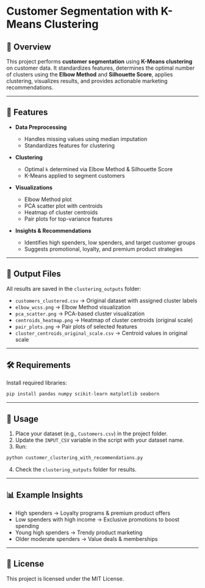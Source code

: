 
# Customer Segmentation with K-Means Clustering

## 📌 Overview

This project performs **customer segmentation** using **K-Means clustering** on customer data.
It standardizes features, determines the optimal number of clusters using the **Elbow Method** and **Silhouette Score**, applies clustering, visualizes results, and provides actionable marketing recommendations.

---

## 🚀 Features

* **Data Preprocessing**

  * Handles missing values using median imputation
  * Standardizes features for clustering
* **Clustering**

  * Optimal `k` determined via Elbow Method & Silhouette Score
  * K-Means applied to segment customers
* **Visualizations**

  * Elbow Method plot
  * PCA scatter plot with centroids
  * Heatmap of cluster centroids
  * Pair plots for top-variance features
* **Insights & Recommendations**

  * Identifies high spenders, low spenders, and target customer groups
  * Suggests promotional, loyalty, and premium product strategies

---

## 📂 Output Files

All results are saved in the `clustering_outputs` folder:

* `customers_clustered.csv` → Original dataset with assigned cluster labels
* `elbow_wcss.png` → Elbow Method visualization
* `pca_scatter.png` → PCA-based cluster visualization
* `centroids_heatmap.png` → Heatmap of cluster centroids (original scale)
* `pair_plots.png` → Pair plots of selected features
* `cluster_centroids_original_scale.csv` → Centroid values in original scale

---

## 🛠 Requirements

Install required libraries:

```bash
pip install pandas numpy scikit-learn matplotlib seaborn
```

---

## 📜 Usage

1. Place your dataset (e.g., `Customers.csv`) in the project folder.
2. Update the `INPUT_CSV` variable in the script with your dataset name.
3. Run:

```bash
python customer_clustering_with_recommendations.py
```

4. Check the `clustering_outputs` folder for results.

---

## 📊 Example Insights

* High spenders → Loyalty programs & premium product offers
* Low spenders with high income → Exclusive promotions to boost spending
* Young high spenders → Trendy product marketing
* Older moderate spenders → Value deals & memberships

---

## 📄 License

This project is licensed under the MIT License.

